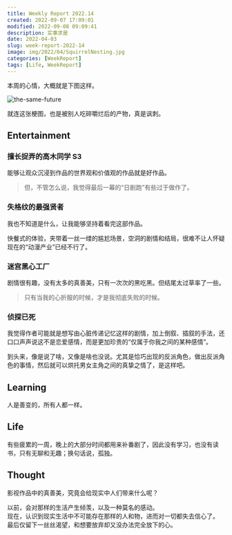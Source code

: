 ```yaml
---
title: Weekly Report 2022.14
created: 2022-09-07 17:09:01
modified: 2022-09-08 09:09:41
description: 实事求是
date: 2022-04-03
slug: week-report-2022-14
image: img/2022/04/SquirrelNesting.jpg
categories: [WeekReport]
tags: [Life, WeekReport]
---
```


本周的心情，大概就是下图这样。

![the-same-future](img/2022/04/no-future.jpg)

就连这张梗图，也是被别人吃碎嚼烂后的产物，真是讽刺。

## Entertainment

### 擅长捉弄的高木同学 S3

能够让观众沉浸到作品的世界观和价值观的作品就是好作品。

> 但，不管怎么说，我觉得最后一幕的“日剧跑”有些过于做作了。

### 失格纹的最强贤者

我也不知道是什么，让我能够坚持着看完这部作品。

快餐式的体验，夹带着一丝一缕的尴尬场景，空洞的剧情和结局，很难不让人怀疑现在的“动漫产业”已经不行了。

### 迷宫黑心工厂

剧情很有趣，没有太多的真善美，只有一次次的黑吃黑。但结尾太过草率了一些。

> 只有当我的心折服的时候，才是我彻底失败的时候。

### 侦探已死

我觉得作者可能就是想写由心脏传递记忆这样的剧情，加上倒叙、插叙的手法，还口口声声说这不是恋爱感情，而是更加珍贵的“仅属于你我之间的某种感情”。

到头来，像是说了啥，又像是啥也没说。尤其是恰巧出现的反派角色，做出反派角色的事情，然后就可以烘托男女主角之间的真挚之情了，是这样吧。

## Learning

人是善变的，所有人都一样。

## Life

有些疲累的一周，晚上的大部分时间都用来补番剧了，因此没有学习，也没有读书，只有无聊和无趣；换句话说，孤独。

## Thought

影视作品中的真善美，究竟会给现实中人们带来什么呢？

以前，会对那样的生活产生倾羡，以及一种莫名的感动。  
现在，认识到现实生活中不可能存在那样的人和物，进而对一切都失去信心了。  
最后仅留下一丝丝渴望，和想要放弃却又没办法完全放下的心。
